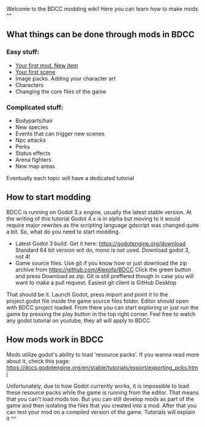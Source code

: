 Welcome to the BDCC modding wiki! Here you can learn how to make mods ^^

## What things can be done through mods in BDCC

### Easy stuff:
- [Your first mod. New item](Your-first-mod.-New-item)
- [Your first scene](Your-first-scene)
- Image packs. Adding your character art
- Characters
- Changing the core files of the game

### Complicated stuff:
- Bodyparts/hair
- New species
- Events that can trigger new scenes
- Npc attacks
- Perks
- Status effects
- Arena fighters
- New map areas

Eventually each topic will have a dedicated tutorial

## How to start modding

BDCC is running on Godot 3.x engine, usually the latest stable version. At the writing of this tutorial Godot 4.x is in alpha but moving to it would require major rewrites as the scripting language gdscript was changed quite a bit. So, what do you need to start modding.

- Latest Godot 3 build. Get it here: https://godotengine.org/download Standard 64 bit version will do, mono is not used. Download godot 3, not 4!
- Game source files. Use git if you know how or just download the zip archive from https://github.com/Alexofp/BDCC Click the green button and press Download as zip. Git is still preffered though in case you will want to make a pull request. Easiest git client is GitHub Desktop

That should be it. Launch Godot, press import and point it to the project.godot file inside the game source files folder. Editor should open with BDCC project loaded. From there you can start exploring or just run the game by pressing the play button in the top right corner. Feel free to watch any godot tutorial on youtube, they all will apply to BDCC

## How mods work in BDCC
Mods utilize godot's ability to load 'resource packs'. If you wanna read more about it, check this page: https://docs.godotengine.org/en/stable/tutorials/export/exporting_pcks.html

Unfortunately, due to how Godot currently works, it is impossible to load these resource packs while the game is running from the editor. That means that you can't load mods too. But you can still develop mods as part of the game and then isolating the files that you created into a mod. After that you can test your mod on a compiled version of the game. Tutorials will explain it ^^